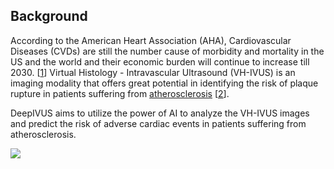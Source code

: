 ## Background
According to the American Heart Association (AHA), Cardiovascular Diseases (CVDs) are still the number cause of morbidity and mortality in the US and the world and their economic burden will continue to increase till 2030. [[1](https://www.ahajournals.org/doi/full/10.1161/cir.0000000000000366)]
Virtual Histology - Intravascular Ultrasound (VH-IVUS) is an imaging modality that offers great potential in identifying the risk of plaque rupture in patients suffering from [atherosclerosis](https://www.nhlbi.nih.gov/health-topics/atherosclerosis) [[2](http://www.onlinejacc.org/content/accj/67/15/1784.full.pdf)]. 

DeepIVUS aims to utilize the power of AI to analyze the VH-IVUS images and predict the risk of adverse cardiac events in patients suffering from atherosclerosis.

![]({{site.url}}{{site.baseurl}}/assets/B2F.png)

